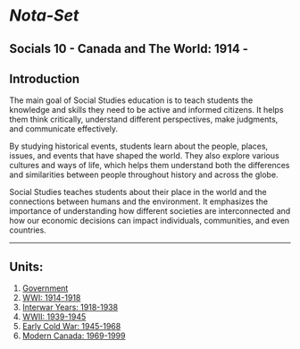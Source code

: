 # ***Nota-Set***
## Socials 10 - Canada and The World: 1914 - 
## **Introduction**

The main goal of Social Studies education is to teach students the knowledge and skills they need to be active and informed citizens. It helps them think critically, understand different perspectives, make judgments, and communicate effectively.

By studying historical events, students learn about the people, places, issues, and events that have shaped the world. They also explore various cultures and ways of life, which helps them understand both the differences and similarities between people throughout history and across the globe.

Social Studies teaches students about their place in the world and the connections between humans and the environment. It emphasizes the importance of understanding how different societies are interconnected and how our economic decisions can impact individuals, communities, and even countries.

---

## **Units**:
1. [Government](/ss10/gov.md)
2. [WWI: 1914-1918](/ss10/wwi.md)
3. [Interwar Years: 1918-1938](/switch.md)
4. [WWII: 1939-1945](/switch.md)
5. [Early Cold War: 1945-1968](/land.md)
6. [Modern Canada: 1969-1999](/land.md)